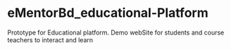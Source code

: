 # eMentorBd_educational-Platform
Prototype for Educational platform. Demo webSite for students and course teachers to interact and learn
